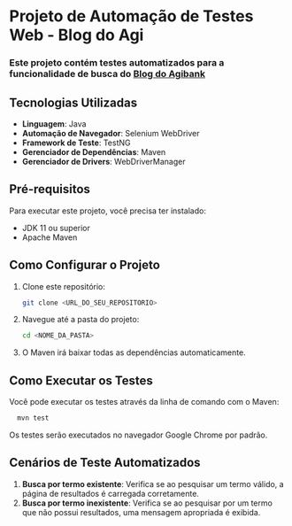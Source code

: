 # Projeto de Automação de Testes Web - Blog do Agi

### Este projeto contém testes automatizados para a funcionalidade de busca do [Blog do Agibank](https://blogdoagi.com.br/)

## Tecnologias Utilizadas
* **Linguagem**: Java
* **Automação de Navegador**: Selenium WebDriver
* **Framework de Teste**: TestNG
* **Gerenciador de Dependências**: Maven
* **Gerenciador de Drivers**: WebDriverManager

## Pré-requisitos
Para executar este projeto, você precisa ter instalado:
* JDK 11 ou superior
* Apache Maven

## Como Configurar o Projeto
1.  Clone este repositório:
    ```bash
    git clone <URL_DO_SEU_REPOSITORIO>
    ```
2.  Navegue até a pasta do projeto:
    ```bash
    cd <NOME_DA_PASTA>
    ```
3.  O Maven irá baixar todas as dependências automaticamente.

## Como Executar os Testes
Você pode executar os testes através da linha de comando com o Maven:
```bash
  mvn test
```
Os testes serão executados no navegador Google Chrome por padrão.

## Cenários de Teste Automatizados 
1.  **Busca por termo existente**: Verifica se ao pesquisar um termo válido, a página de resultados é carregada corretamente.
2.  **Busca por termo inexistente**: Verifica se ao pesquisar por um termo que não possui resultados, uma mensagem apropriada é exibida.